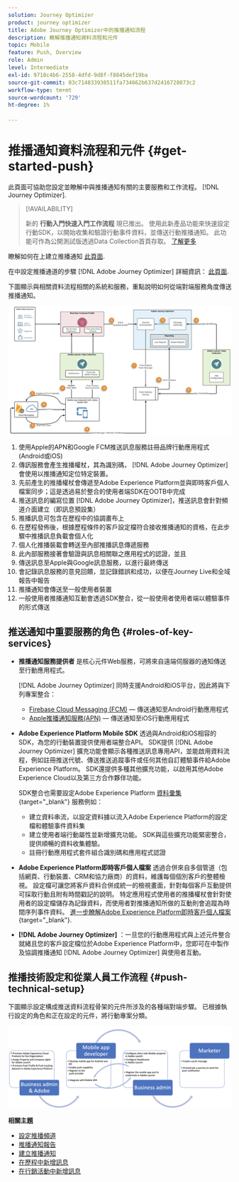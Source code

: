 ```yaml
---
solution: Journey Optimizer
product: journey optimizer
title: Adobe Journey Optimizer中的推播通知流程
description: 瞭解推播通知資料流程和元件
topic: Mobile
feature: Push, Overview
role: Admin
level: Intermediate
exl-id: 9718c4b6-2558-4dfd-9d8f-f8845def19ba
source-git-commit: 03c714833930511fa734662b637d2416728073c2
workflow-type: tm+mt
source-wordcount: '729'
ht-degree: 1%

---
```


# 推播通知資料流程和元件 {#get-started-push}

此頁面可協助您設定並瞭解中與推播通知有關的主要服務和工作流程。 [!DNL Journey Optimizer].


>[!AVAILABILITY]
>
>新的 **行動入門快速入門工作流程** 現已推出。 使用此新產品功能來快速設定行動SDK，以開始收集和驗證行動事件資料，並傳送行動推播通知。 此功能可作為公開測試版透過Data Collection首頁存取。 [了解更多](mobile-onboarding-wf.md)
>

瞭解如何在上建立推播通知 [此頁面](create-push.md).

在中設定推播通道的步驟 [!DNL Adobe Journey Optimizer] 詳細資訊： [此頁面](push-configuration.md).

下圖顯示與相關資料流程相關的系統和服務，重點說明如何從端對端服務角度傳送推播通知。

![](assets/push-flow.png)

1. 使用Apple的APN和Google FCM推送訊息服務註冊品牌行動應用程式(Android或iOS)
1. 傳訊服務會產生推播權杖，其為識別碼， [!DNL Adobe Journey Optimizer] 會使用以推播通知定位特定裝置。
1. 先前產生的推播權杖會傳遞至Adobe Experience Platform並與即時客戶個人檔案同步；這是透過易於整合的使用者端SDK在OOTB中完成
1. 推送訊息的編寫位置 [!DNL Adobe Journey Optimizer]，推送訊息會針對頻道介面建立（即訊息預設集）
1. 推播訊息可包含在歷程中的協調畫布上
1. 在歷程發佈後，根據歷程條件的客戶設定檔符合接收推播通知的資格，在此步驟中推播訊息負載會個人化
1. 個人化推播裝載會轉送至內部推播訊息傳遞服務
1. 此內部服務接著會驗證與訊息相關聯之應用程式的認證，並且
1. 傳送訊息至Apple與Google訊息服務，以進行最終傳送
1. 會記錄訊息服務的意見回饋，並記錄錯誤和成功，以便在Journey Live和全域報告中報告
1. 推播通知會傳送至一般使用者裝置
1. 一般使用者推播通知互動會透過SDK整合，從一般使用者使用者端以體驗事件的形式傳送

## 推送通知中重要服務的角色 {#roles-of-key-services}

* **推播通知服務提供者** 是核心元件Web服務，可將來自遠端伺服器的通知傳送至行動應用程式。

  [!DNL Adobe Journey Optimizer]  同時支援Android和iOS平台，因此將與下列專案整合：
   * [Firebase Cloud Messaging (FCM)](https://firebase.google.com/docs/cloud-messaging)  — 傳送通知至Android行動應用程式
   * [Apple推播通知服務(APN)](https://developer.apple.com/library/archive/documentation/NetworkingInternet/Conceptual/RemoteNotificationsPG/APNSOverview.html)  — 傳送通知至iOS行動應用程式

* **Adobe Experience Platform Mobile SDK** 透過與Android和iOS相容的SDK，為您的行動裝置提供使用者端整合API。 SDK提供 [!DNL Adobe Journey Optimizer] 擴充功能會顯示各種推送訊息專用API，並能啟用資料流程，例如註冊推送代號、傳送推送追蹤事件或任何其他自訂體驗事件給Adobe Experience Platform。 SDK還提供多種其他擴充功能，以啟用其他Adobe Experience Cloud以及第三方合作夥伴功能。

  SDK整合也需要設定Adobe Experience Platform [資料彙集](https://experienceleague.adobe.com/docs/experience-platform/tags/home.html){target="_blank"} 服務例如：

   * 建立資料串流，以設定資料據以流入Adobe Experience Platform的設定檔和體驗事件資料集
   * 建立使用者端行動屬性並新增擴充功能。 SDK與這些擴充功能緊密整合，提供順暢的資料收集體驗。
   * 註冊行動應用程式套件組合識別碼和應用程式認證

* **Adobe Experience Platform即時客戶個人檔案**  透過合併來自多個管道（包括網頁、行動裝置、CRM和協力廠商）的資料，維護每個個別客戶的整體檢視。 設定檔可讓您將客戶資料合併成統一的檢視畫面，針對每個客戶互動提供可採取行動且附有時間戳記的說明。 特定應用程式使用者的推播權杖會針對使用者的設定檔儲存為記錄資料，而使用者對推播通知所做的互動則會追蹤為時間序列事件資料。 [進一步瞭解Adobe Experience Platform即時客戶個人檔案](https://experienceleague.adobe.com/docs/experience-platform/profile/home.html?lang=zh-Hant){target="_blank"}.

* **[!DNL Adobe Journey Optimizer]** ：一旦您的行動應用程式與上述元件整合就緒且您的客戶設定檔位於Adobe Experience Platform中，您即可在中製作及協調推播通知 [!DNL Adobe Journey Optimizer] 與使用者互動。

## 推播技術設定和從業人員工作流程 {#push-technical-setup}

下圖顯示設定構成推送資料流程骨架的元件所涉及的各種端對端步驟。 已根據執行設定的角色和正在設定的元件，將行動專案分類。

![](assets/user-flow.png)

**相關主題**

* [設定推播頻道](push-configuration.md)
* [推播通知報告](../reports/journey-global-report.md#push-global)
* [建立推播通知](create-push.md)
* [在歷程中新增訊息](../building-journeys/journeys-message.md)
* [在行銷活動中新增訊息](../campaigns/create-campaign.md)